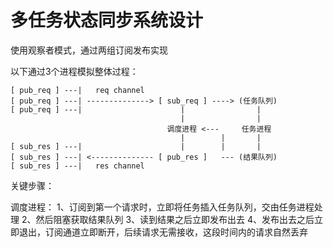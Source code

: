 # 多任务状态同步系统设计

使用观察者模式，通过两组订阅发布实现

以下通过3个进程模拟整体过程：
```
[ pub_req ] ---|   req channel
[ pub_req ] ---| --------------> [ sub_req ] ----> (任务队列)
[ pub_req ] ---|                      |                |
                                      |                |
                                   调度进程 <---     任务进程
                                      |        |       |
[ sub_res ] ---|                      |        |       |
[ sub_res ] ---| <-------------- [ pub_res ]   --- (结果队列)
[ sub_res ] ---|   res channel
```

关键步骤：

调度进程：
1、订阅到第一个请求时，立即将任务插入任务队列，交由任务进程处理
2、然后阻塞获取结果队列
3、读到结果之后立即发布出去
4、发布出去之后立即退出，订阅通道立即断开，后续请求无需接收，这段时间内的请求自然丢弃
